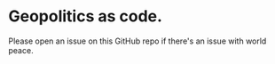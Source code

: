 # Geopolitics as code.

Please open an issue on this GitHub repo if there's an issue with world peace. 

